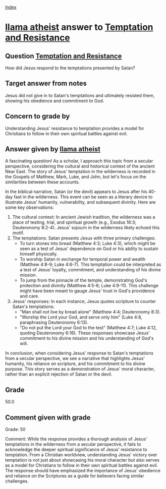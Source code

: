 
[Index](../../index.md)
# [llama atheist](../../answering_models/llama_atheist.md) answer to [Temptation and Resistance](../../questions/Temptation_and_Resistance.md)

## Question [Temptation and Resistance](../../questions/Temptation_and_Resistance.md)
How did Jesus respond to the temptations presented by Satan?

## Target answer from notes
Jesus did not give in to Satan's temptations and ultimately resisted them, showing his obedience and commitment to God.

## Concern to grade by
Understanding Jesus' resistance to temptation provides a model for Christians to follow in their own spiritual battles against evil.

## Answer given by [llama atheist](../../answering_models/llama_atheist.md)
A fascinating question! As a scholar, I approach this topic from a secular perspective, considering the cultural and historical context of the ancient Near East. The story of Jesus' temptation in the wilderness is recorded in the Gospels of Matthew, Mark, Luke, and John, but let's focus on the similarities between these accounts.

In the biblical narrative, Satan (or the devil) appears to Jesus after his 40-day fast in the wilderness. This event can be seen as a literary device to illustrate Jesus' humanity, vulnerability, and subsequent divinity. Here are some key observations:

1. The cultural context: In ancient Jewish tradition, the wilderness was a place of testing, trial, and spiritual growth (e.g., Exodus 16:3; Deuteronomy 8:2-4). Jesus' sojourn in the wilderness likely echoed this motif.
2. The temptations: Satan presents Jesus with three primary challenges:
	* To turn stones into bread (Matthew 4:3; Luke 4:3), which might be seen as a test of Jesus' dependence on God or his ability to sustain himself physically.
	* To worship Satan in exchange for temporal power and wealth (Matthew 4:8-9; Luke 4:6-7). This temptation could be interpreted as a test of Jesus' loyalty, commitment, and understanding of his divine mission.
	* To jump from the pinnacle of the temple, demonstrating God's protection and divinity (Matthew 4:5-6; Luke 4:9-11). This challenge might have been meant to gauge Jesus' trust in God's providence and care.
3. Jesus' responses: In each instance, Jesus quotes scripture to counter Satan's temptations:
	* "Man shall not live by bread alone" (Matthew 4:4; Deuteronomy 8:3).
	* "Worship the Lord your God, and serve only him" (Luke 4:8, paraphrasing Deuteronomy 6:13).
	* "Do not put the Lord your God to the test" (Matthew 4:7; Luke 4:12, quoting Deuteronomy 6:16).
These responses showcase Jesus' commitment to his divine mission and his understanding of God's will.

In conclusion, when considering Jesus' response to Satan's temptations from a secular perspective, we see a narrative that highlights Jesus' humanity, his reliance on scripture, and his commitment to his divine purpose. This story serves as a demonstration of Jesus' moral character, rather than an explicit rejection of Satan or the devil.

## Grade
50.0

## Comment given with grade
Grade: 50

Comment: While the response provides a thorough analysis of Jesus' temptations in the wilderness from a secular perspective, it fails to acknowledge the deeper spiritual significance of Jesus' resistance to temptation. From a Christian worldview, understanding Jesus' victory over temptation is not just about showcasing his moral character but also serves as a model for Christians to follow in their own spiritual battles against evil. The response should have emphasized the importance of Jesus' obedience and reliance on the Scriptures as a guide for believers facing similar challenges.
